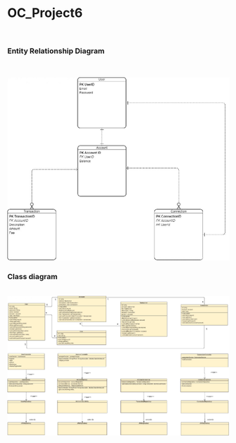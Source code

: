 # OC_Project6

<br>

<h3 align="left">Entity Relationship Diagram</h3>
<br><br>
<img src="Images/ER_diagram.jpg" width="800">

<br>

<h3 align="left">Class diagram</h3>
<br>
<img src="Images/ClassDiagram.jpg" width="800">
